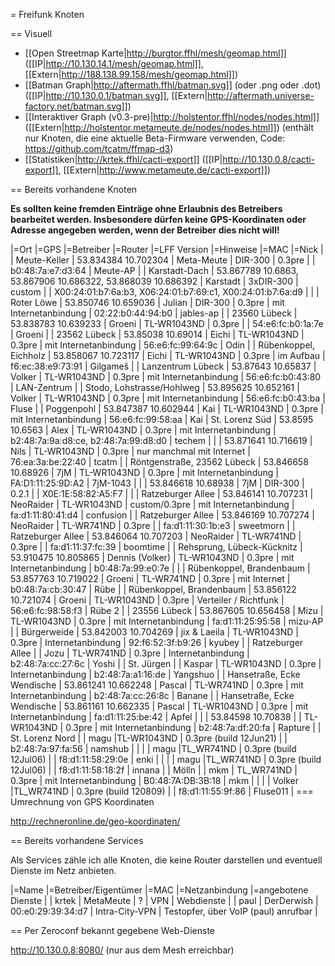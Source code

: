 = Freifunk Knoten

== Visuell

 * [[Open Streetmap Karte|http://burgtor.ffhl/mesh/geomap.html]] ([[IP|http://10.130.14.1/mesh/geomap.html]], [[Extern|http://188.138.99.158/mesh/geomap.html]])
 * [[Batman Graph|http://aftermath.ffhl/batman.svg]] (oder .png oder .dot) ([[IP|http://10.130.0.1/batman.svg]], [[Extern|http://aftermath.universe-factory.net/batman.svg]])
 * [[Interaktiver Graph (v0.3-pre)|http://holstentor.ffhl/nodes/nodes.html]] ([[Extern|http://holstentor.metameute.de/nodes/nodes.html]]) (enthält nur Knoten, die eine aktuelle Beta-Firmware verwenden, Code: https://github.com/tcatm/ffmap-d3)
 * [[Statistiken|http://krtek.ffhl/cacti-export]] ([[IP|http://10.130.0.8/cacti-export]], [[Extern|http://www.metameute.de/cacti-export]])

== Bereits vorhandene Knoten

**Es sollten keine fremden Einträge ohne Erlaubnis des Betreibers bearbeitet werden. Insbesondere dürfen keine GPS-Koordinaten oder Adresse angegeben werden, wenn der Betreiber dies nicht will!**

|=Ort                                 |=GPS                                                         |=Betreiber       |=Router               |=LFF Version   |=Hinweise                  |=MAC                                                        |=Nick   |
| Meute-Keller                        | 53.834384 10.702304                                         | Meta-Meute      | DIR-300              | 0.3pre        |                           | b0:48:7a:e7:d3:64                                          | Meute-AP |
| Karstadt-Dach                       | 53.867789 10.6863, 53.867906 10.686322, 53.868039 10.686392 | Karstadt        | 3xDIR-300            | custom        |                           | X00:24:01:b7:6a:b3, X06:24:01:b7:69:c1, X00:24:01:b7:6a:d9 |        |
| Roter Löwe                          | 53.850746 10.659036                                         | Julian          | DIR-300              | 0.3pre        | mit Internetanbindung     | 02:22:b0:44:94:b0                                          | jables-ap |
| 23560 Lübeck                        | 53.838783 10.639233                                         | Groeni           | TL-WR1043ND          | 0.3pre        |                           | 54:e6:fc:b0:1a:7e                                          | Groeni       |
| 23562 Lübeck                        | 53.85038 10.69014                                           | Eichi        | TL-WR1043ND          | 0.3pre        | mit Internetanbindung     | 56:e6:fc:99:64:9c                                          | Odin |
| Rübenkoppel, Eichholz               | 53.858067 10.723117                                         | Eichi           | TL-WR1043ND           | 0.3pre       | im Aufbau                  | f6:ec:38:e9:73:91                                          | Gilgameš     |
| Lanzentrum Lübeck                   | 53.87643 10.65837                                           | Volker          | TL-WR1043ND          | 0.3pre        | mit Internetanbindung     | 56:e6:fc:b0:43:80                                          | LAN-Zentrum       |
| Stodo, Lohstrasse/Hohlweg           | 53.895625 10.652161                                         | Volker          | TL-WR1043ND          | 0.3pre        | mit Internetanbindung     | 56:e6:fc:b0:43:ba                                          | Fluse       |
| Poggenpohl           | 53.847387 10.602944                                         | Kai          | TL-WR1043ND          | 0.3pre        | mit Internetanbindung     | 56:e6:fc:99:58:aa                                          | Kai
| St. Lorenz Süd                      | 53.8595 10.6563                                             | Alex            | TL-WR1043ND          | 0.3pre        | mit Internetanbindung     | b2:48:7a:9a:d8:ce, b2:48:7a:99:d8:d0                       | techem |
|                                     | 53.871641 10.716619                                         | Nils            | TL-WR1043ND          | 0.3pre        | nur manchmal mit Internet | 76:ea:3a:be:22:40                                          | tcatm  |
| Röntgenstraße, 23562 Lübeck | 53.846658 10.68926 | 7jM | TL-WR1043ND | 0.3pre | mit Internetanbindung | FA:D1:11:25:9D:A2 | 7jM-1043 |
|  | 53.846618 10.68938 | 7jM | DIR-300 | 0.2.1 |  | X0E:1E:58:82:A5:F7 |  |
| Ratzeburger Allee | 53.846141 10.707231 | NeoRaider | TL-WR1043ND | custom/0.3pre | mit Internetanbindung | fa:d1:11:80:41:d4 | confusion |
| Ratzeburger Allee | 53.846169 10.707274 | NeoRaider | TL-WR741ND  | 0.3pre        |                       | fa:d1:11:30:1b:e3 | sweetmorn |
| Ratzeburger Allee | 53.846064 10.707203 | NeoRaider | TL-WR741ND  | 0.3pre        |                       | fa:d1:11:37:fc:39 | boomtime |
| Rehsprung, Lübeck-Kücknitz          | 53.910475 10.805865                                         | Dennis (Volker) | TL-WR1043ND          | 0.3pre        | mit Internetanbindung     | b0:48:7a:99:e0:7e                                          |        |
| Rübenkoppel, Brandenbaum               | 53.857763 10.719022                                         | Groeni           | TL-WR741ND           | 0.3pre        | mit Internet   | b0:48:7a:cb:30:47                                          | Rübe       |
| Rübenkoppel, Brandenbaum               | 53.856122 10.721074                                         | Groeni           | TL-WR1043ND           | 0.3pre       | Verteiler / Richtfunk   | 56:e6:fc:98:58:f3                                          | Rübe 2       |
| 23556 Lübeck               | 53.867605 10.656458   | Mizu           | TL-WR1043ND           | 0.3pre        | mit Internetanbindung   | fa:d1:11:25:95:58 | mizu-AP |
| Bürgerweide | 53.842003 10.704269 | jix & Laeila | TL-WR1043ND | 0.3pre | Internetanbindung | 92:f6:52:3f:b9:26 | kyubey |
| Ratzeburger Allee |  | Jozu | TL-WR741ND | 0.3pre | Internetanbindung | b2:48:7a:cc:27:6c | Yoshi |
| St. Jürgen |  | Kaspar | TL-WR1043ND | 0.3pre | Internetanbindung | b2:48:7a:a1:16:de | Yangshuo |
| Hansetraße, Ecke Wendische | 53.861241 10.662248 | Pascal | TL-WR741ND | 0.3pre | mit Internetanbindung | b2:48:7a:cc:26:8c | Banane |
| Hansetraße, Ecke Wendische | 53.861161 10.662335 | Pascal | TL-WR1043ND | 0.3pre | mit Internetanbindung | fa:d1:11:25:be:42 | Apfel |
|                            | 53.84598 10.70838 |        | TL-WR1043ND | 0.3pre | mit Internetanbindung | b2:48:7a:df:20:fa | Rapture |
| St. Lorenz Nord | | magu |TL-WR1043ND | 0.3pre (build 12Jun21) | | b2:48:7a:97:fa:56 | namshub |
|                 | | magu |TL_WR741ND  | 0.3pre (build 12Jul06) | | f8:d1:11:58:29:0e | enki |
|                 | | magu |TL_WR741ND  | 0.3pre (build 12Jul06) | | f8:d1:11:58:18:2f | innana |
| Mölln | | mkm | TL_WR741ND  | 0.3pre | mit Internetanbindung | B0:48:7A:DB:3B:18 | mkm |
|                 | | Volker |TL_WR741ND  | 0.3pre (build 120809) | | f8:d1:11:55:9f:86 | Fluse011 |
=== Umrechnung von GPS Koordinaten

http://rechneronline.de/geo-koordinaten/

== Bereits vorhandene Services

Als Services zähle ich alle Knoten, die keine Router darstellen und eventuell Dienste im Netz anbieten.

|=Name       |=Betreiber/Eigentümer  |=MAC               |=Netzanbindung  |=angebotene Dienste                   |
| krtek      | MetaMeute             | ?                 | VPN            | Webdienste                           |
| paul       | DerDerwish            | 00:e0:29:39:34:d7 | Intra-City-VPN | Testopfer, über VoIP (paul) anrufbar |

== Per Zeroconf bekannt gegebene Web-Dienste

http://10.130.0.8:8080/  (nur aus dem Mesh erreichbar)
